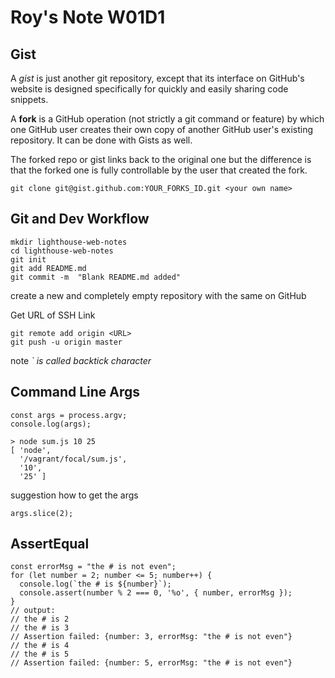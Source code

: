 # Roy's Note W01D1

## Gist

A *gist* is just another git repository, except that its interface on GitHub's website is designed specifically for quickly and easily sharing code snippets. 

A **fork** is a GitHub operation (not strictly a git command or feature) by which one GitHub user creates their own copy of another GitHub user's existing repository. It can be done with Gists as well.

The forked repo or gist links back to the original one but the difference is that the forked one is fully controllable by the user that created the fork.
```
git clone git@gist.github.com:YOUR_FORKS_ID.git <your own name>
```

## Git and Dev Workflow

```
mkdir lighthouse-web-notes
cd lighthouse-web-notes
git init
git add README.md
git commit -m  "Blank README.md added"
```

create a new and completely empty repository with the same on GitHub 

Get URL of SSH Link

```
git remote add origin <URL>
git push -u origin master
```

note *` is called backtick character*

## Command Line Args
```
const args = process.argv;
console.log(args);

> node sum.js 10 25
[ 'node',
  '/vagrant/focal/sum.js',
  '10',
  '25' ]
```
suggestion how to get the args
```
args.slice(2);
```

## AssertEqual

```
const errorMsg = "the # is not even";
for (let number = 2; number <= 5; number++) {
  console.log(`the # is ${number}`);
  console.assert(number % 2 === 0, '%o', { number, errorMsg });
}
// output:
// the # is 2
// the # is 3
// Assertion failed: {number: 3, errorMsg: "the # is not even"}
// the # is 4
// the # is 5
// Assertion failed: {number: 5, errorMsg: "the # is not even"}
```